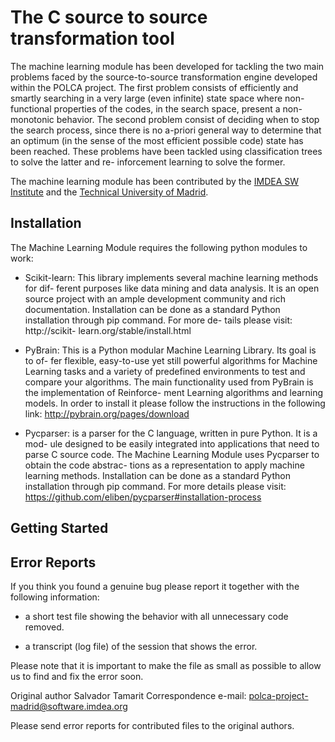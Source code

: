 The C source to source transformation tool
==========================================

The machine learning module has been developed for tackling the two main problems faced by the source-to-source transformation engine developed within the POLCA project. The first problem consists of efficiently and smartly searching in a very large (even infinite) state space where non-functional properties of the codes, in the search space, present a non-monotonic behavior. The second problem consist of deciding when to stop the search process, since there is no a-priori general way to determine that an optimum (in the sense of the most efficient possible code) state has been reached. These problems have been tackled using classification trees to solve the latter and re- inforcement learning to solve the former.

The machine learning module has been contributed by the
[IMDEA SW Institute](http://software.imdea.org/es/) and the [Technical University of Madrid](http://www.upm.es/internacional).

Installation
------------

The Machine Learning Module requires the following python modules to work:
* Scikit-learn: This library implements several machine learning methods for dif- ferent purposes like data mining and data analysis. It is an open source project with an ample development community and rich documentation. Installation can be done as a standard Python installation through pip command. For more de- tails please visit:
http://scikit- learn.org/stable/install.html

* PyBrain: This is a Python modular Machine Learning Library. Its goal is to of- fer flexible, easy-to-use yet still powerful algorithms for Machine Learning tasks and a variety of predefined environments to test and compare your algorithms. The main functionality used from PyBrain is the implementation of Reinforce- ment Learning algorithms and learning models. In order to install it please follow the instructions in the following link:
                  http://pybrain.org/pages/download
* Pycparser: is a parser for the C language, written in pure Python. It is a mod- ule designed to be easily integrated into applications that need to parse C source code. The Machine Learning Module uses Pycparser to obtain the code abstrac- tions as a representation to apply machine learning methods. Installation can be done as a standard Python installation through pip command. For more details please visit:
https://github.com/eliben/pycparser#installation-process


Getting Started
---------------



Error Reports
-------------

If you think you found a genuine bug please report it together
with the following information:

  - a short test file showing the behavior with all unnecessary
    code removed.

  - a transcript (log file) of the session that shows the error.

Please note that it is important to make the file as small as possible
to allow us to find and fix the error soon.

Original author Salvador Tamarit
Correspondence e-mail: <polca-project-madrid@software.imdea.org>

Please send error reports for contributed files to the original authors.
